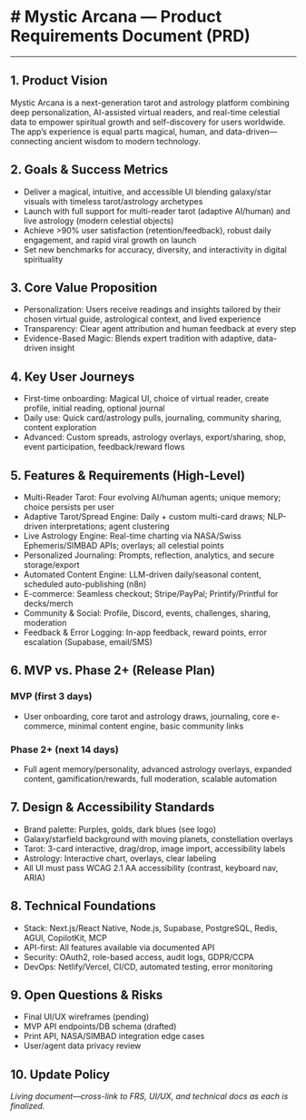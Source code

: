 #  # Mystic Arcana — Product Requirements Document (PRD)

---

## 1. Product Vision

Mystic Arcana is a next-generation tarot and astrology platform combining deep personalization, AI-assisted virtual readers, and real-time celestial data to empower spiritual growth and self-discovery for users worldwide. The app’s experience is equal parts magical, human, and data-driven—connecting ancient wisdom to modern technology.

## 2. Goals & Success Metrics

* Deliver a magical, intuitive, and accessible UI blending galaxy/star visuals with timeless tarot/astrology archetypes
* Launch with full support for multi-reader tarot (adaptive AI/human) and live astrology (modern celestial objects)
* Achieve >90% user satisfaction (retention/feedback), robust daily engagement, and rapid viral growth on launch
* Set new benchmarks for accuracy, diversity, and interactivity in digital spirituality

## 3. Core Value Proposition

* Personalization: Users receive readings and insights tailored by their chosen virtual guide, astrological context, and lived experience
* Transparency: Clear agent attribution and human feedback at every step
* Evidence-Based Magic: Blends expert tradition with adaptive, data-driven insight

## 4. Key User Journeys

* First-time onboarding: Magical UI, choice of virtual reader, create profile, initial reading, optional journal
* Daily use: Quick card/astrology pulls, journaling, community sharing, content exploration
* Advanced: Custom spreads, astrology overlays, export/sharing, shop, event participation, feedback/reward flows

## 5. Features & Requirements (High-Level)

* Multi-Reader Tarot: Four evolving AI/human agents; unique memory; choice persists per user
* Adaptive Tarot/Spread Engine: Daily + custom multi-card draws; NLP-driven interpretations; agent clustering
* Live Astrology Engine: Real-time charting via NASA/Swiss Ephemeris/SIMBAD APIs; overlays; all celestial points
* Personalized Journaling: Prompts, reflection, analytics, and secure storage/export
* Automated Content Engine: LLM-driven daily/seasonal content, scheduled auto-publishing (n8n)
* E-commerce: Seamless checkout; Stripe/PayPal; Printify/Printful for decks/merch
* Community & Social: Profile, Discord, events, challenges, sharing, moderation
* Feedback & Error Logging: In-app feedback, reward points, error escalation (Supabase, email/SMS)

## 6. MVP vs. Phase 2+ (Release Plan)

### MVP (first 3 days)

* User onboarding, core tarot and astrology draws, journaling, core e-commerce, minimal content engine, basic community links

### Phase 2+ (next 14 days)

* Full agent memory/personality, advanced astrology overlays, expanded content, gamification/rewards, full moderation, scalable automation

## 7. Design & Accessibility Standards

* Brand palette: Purples, golds, dark blues (see logo)
* Galaxy/starfield background with moving planets, constellation overlays
* Tarot: 3-card interactive, drag/drop, image import, accessibility labels
* Astrology: Interactive chart, overlays, clear labeling
* All UI must pass WCAG 2.1 AA accessibility (contrast, keyboard nav, ARIA)

## 8. Technical Foundations

* Stack: Next.js/React Native, Node.js, Supabase, PostgreSQL, Redis, AGUI, CopilotKit, MCP
* API-first: All features available via documented API
* Security: OAuth2, role-based access, audit logs, GDPR/CCPA
* DevOps: Netlify/Vercel, CI/CD, automated testing, error monitoring

## 9. Open Questions & Risks

* Final UI/UX wireframes (pending)
* MVP API endpoints/DB schema (drafted)
* Print API, NASA/SIMBAD integration edge cases
* User/agent data privacy review

## 10. Update Policy

*Living document—cross-link to FRS, UI/UX, and technical docs as each is finalized.*


